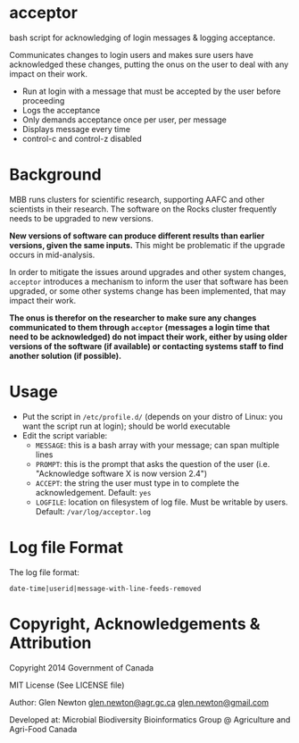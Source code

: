 acceptor
========

bash script for acknowledging of login messages &amp; logging acceptance. 

Communicates changes to login users and makes sure users have acknowledged these changes, putting the onus on the user to deal with any impact on their work.

* Run at login with a message that must be accepted by the user before proceeding
* Logs the acceptance
* Only demands acceptance once per user, per message
* Displays message every time
* control-c and control-z disabled

Background
=======
MBB runs clusters for scientific research, supporting AAFC and other scientists in their research.
The software on the Rocks cluster frequently needs to be upgraded to new versions.

**New versions of software can produce different results than earlier versions, given the same inputs.**
This might be problematic if the upgrade occurs in mid-analysis.

In order to mitigate the issues around upgrades and other system changes, `acceptor` introduces a mechanism to inform the user that software has been upgraded, or some other systems change has been implemented, that may impact their work.

**The onus is therefor on the researcher to make sure any changes communicated to them through `acceptor` (messages a login time that need to be acknowledged) do not impact their work, either by using older versions of the software (if available) or contacting systems staff to find another solution (if possible).**



Usage
======
* Put the script in `/etc/profile.d/` (depends on your distro of Linux: you want the script run at login); should be world executable
* Edit the script variable:
    * `MESSAGE`: this is a bash array with your message; can span multiple lines
    * `PROMPT`: this is the prompt that asks the question of the user (i.e. "Acknowledge software X is now version 2.4")
    * `ACCEPT`: the string the user must type in to complete the acknowledgement. Default: `yes`
    * `LOGFILE`: location on filesystem of log file. Must be writable by users. Default: `/var/log/acceptor.log`

Log file Format
======
The log file format:
```
date-time|userid|message-with-line-feeds-removed
```


Copyright, Acknowledgements & Attribution
=====
Copyright 2014 Government of Canada

MIT License (See LICENSE file)
 
Author: Glen Newton glen.newton@agr.gc.ca glen.newton@gmail.com

Developed at: Microbial Biodiversity Bioinformatics Group @ Agriculture and Agri-Food Canada